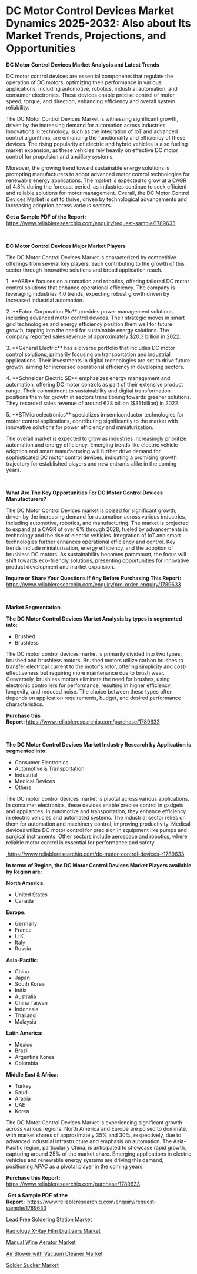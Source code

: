 <p><h1>DC Motor Control Devices Market Dynamics 2025-2032: Also about Its Market Trends, Projections, and Opportunities</h1></p><p><strong>DC Motor Control Devices Market Analysis and Latest Trends</strong></p>
<p><p>DC motor control devices are essential components that regulate the operation of DC motors, optimizing their performance in various applications, including automotive, robotics, industrial automation, and consumer electronics. These devices enable precise control of motor speed, torque, and direction, enhancing efficiency and overall system reliability.</p><p>The DC Motor Control Devices Market is witnessing significant growth, driven by the increasing demand for automation across industries. Innovations in technology, such as the integration of IoT and advanced control algorithms, are enhancing the functionality and efficiency of these devices. The rising popularity of electric and hybrid vehicles is also fueling market expansion, as these vehicles rely heavily on effective DC motor control for propulsion and ancillary systems.</p><p>Moreover, the growing trend toward sustainable energy solutions is prompting manufacturers to adopt advanced motor control technologies for renewable energy applications. The market is expected to grow at a CAGR of 4.8% during the forecast period, as industries continue to seek efficient and reliable solutions for motor management. Overall, the DC Motor Control Devices Market is set to thrive, driven by technological advancements and increasing adoption across various sectors.</p></p>
<p><strong>Get a Sample PDF of the Report:&nbsp;</strong> <a href="https://www.reliableresearchiq.com/enquiry/request-sample/1789633?utm_campaign=1896&utm_medium=2&utm_source=Github&utm_content=ia&utm_term=25032025&utm_id=dc-motor-control-devices">https://www.reliableresearchiq.com/enquiry/request-sample/1789633</a></p>
<p>&nbsp;</p>
<p><strong>DC Motor Control Devices Major Market Players</strong></p>
<p><p>The DC Motor Control Devices Market is characterized by competitive offerings from several key players, each contributing to the growth of this sector through innovative solutions and broad application reach. </p><p>1. **ABB** focuses on automation and robotics, offering tailored DC motor control solutions that enhance operational efficiency. The company is leveraging Industries 4.0 trends, expecting robust growth driven by increased industrial automation.</p><p>2. **Eaton Corporation Plc** provides power management solutions, including advanced motor control devices. Their strategic moves in smart grid technologies and energy efficiency position them well for future growth, tapping into the need for sustainable energy solutions. The company reported sales revenue of approximately $20.3 billion in 2022.</p><p>3. **General Electric** has a diverse portfolio that includes DC motor control solutions, primarily focusing on transportation and industrial applications. Their investments in digital technologies are set to drive future growth, aiming for increased operational efficiency in developing sectors.</p><p>4. **Schneider Electric SE** emphasizes energy management and automation, offering DC motor controls as part of their extensive product range. Their commitment to sustainability and digital transformation positions them for growth in sectors transitioning towards greener solutions. They recorded sales revenue of around €28 billion ($31 billion) in 2022.</p><p>5. **STMicroelectronics** specializes in semiconductor technologies for motor control applications, contributing significantly to the market with innovative solutions for power efficiency and miniaturization. </p><p>The overall market is expected to grow as industries increasingly prioritize automation and energy efficiency. Emerging trends like electric vehicle adoption and smart manufacturing will further drive demand for sophisticated DC motor control devices, indicating a promising growth trajectory for established players and new entrants alike in the coming years.</p></p>
<p>&nbsp;</p>
<p><strong>What Are The Key Opportunities For DC Motor Control Devices Manufacturers?</strong></p>
<p><p>The DC Motor Control Devices market is poised for significant growth, driven by the increasing demand for automation across various industries, including automotive, robotics, and manufacturing. The market is projected to expand at a CAGR of over 6% through 2028, fueled by advancements in technology and the rise of electric vehicles. Integration of IoT and smart technologies further enhances operational efficiency and control. Key trends include miniaturization, energy efficiency, and the adoption of brushless DC motors. As sustainability becomes paramount, the focus will shift towards eco-friendly solutions, presenting opportunities for innovative product development and market expansion.</p></p>
<p><strong>Inquire or Share Your Questions If Any Before Purchasing This Report:</strong> <a href="https://www.reliableresearchiq.com/enquiry/pre-order-enquiry/1789633?utm_campaign=1896&utm_medium=2&utm_source=Github&utm_content=ia&utm_term=25032025&utm_id=dc-motor-control-devices">https://www.reliableresearchiq.com/enquiry/pre-order-enquiry/1789633</a></p>
<p>&nbsp;</p>
<p><strong>Market Segmentation</strong></p>
<p><strong>The DC Motor Control Devices Market Analysis by types is segmented into:</strong></p>
<p><ul><li>Brushed</li><li>Brushless</li></ul></p>
<p><p>The DC motor control devices market is primarily divided into two types: brushed and brushless motors. Brushed motors utilize carbon brushes to transfer electrical current to the motor's rotor, offering simplicity and cost-effectiveness but requiring more maintenance due to brush wear. Conversely, brushless motors eliminate the need for brushes, using electronic controllers for performance, resulting in higher efficiency, longevity, and reduced noise. The choice between these types often depends on application requirements, budget, and desired performance characteristics.</p></p>
<p><strong>Purchase this Report:&nbsp;</strong><a href="https://www.reliableresearchiq.com/purchase/1789633?utm_campaign=1896&utm_medium=2&utm_source=Github&utm_content=ia&utm_term=25032025&utm_id=dc-motor-control-devices">https://www.reliableresearchiq.com/purchase/1789633</a></p>
<p>&nbsp;</p>
<p><strong>The DC Motor Control Devices Market Industry Research by Application is segmented into:</strong></p>
<p><ul><li>Consumer Electronics</li><li>Automotive & Transportation</li><li>Industrial</li><li>Medical Devices</li><li>Others</li></ul></p>
<p><p>The DC motor control devices market is pivotal across various applications. In consumer electronics, these devices enable precise control in gadgets and appliances. In automotive and transportation, they enhance efficiency in electric vehicles and automated systems. The industrial sector relies on them for automation and machinery control, improving productivity. Medical devices utilize DC motor control for precision in equipment like pumps and surgical instruments. Other sectors include aerospace and robotics, where reliable motor control is essential for performance and safety.</p></p>
<p><a href="https://www.reliableresearchiq.com/dc-motor-control-devices-r1789633?utm_campaign=1896&utm_medium=2&utm_source=Github&utm_content=ia&utm_term=25032025&utm_id=dc-motor-control-devices">&nbsp;https://www.reliableresearchiq.com/dc-motor-control-devices-r1789633</a></p>
<p><strong>In terms of Region, the DC Motor Control Devices Market Players available by Region are:</strong></p>
<p>
    <p> <strong> North America: </strong>
        <ul>
            <li>United States</li>
            <li>Canada</li>
        </ul>
        </p> 
    <p> <strong> Europe: </strong>
        <ul>
            <li>Germany</li>
            <li>France</li>
            <li>U.K.</li>
            <li>Italy</li>
            <li>Russia</li>
        </ul>
        </p> 
    <p> <strong> Asia-Pacific: </strong>
        <ul>
            <li>China</li>
            <li>Japan</li>
            <li>South Korea</li>
            <li>India</li>
            <li>Australia</li>
            <li>China Taiwan</li>
            <li>Indonesia</li>
            <li>Thailand</li>
            <li>Malaysia</li>
        </ul>
        </p> 
    <p> <strong> Latin America: </strong>
        <ul>
            <li>Mexico</li>
            <li>Brazil</li>
            <li>Argentina Korea</li>
            <li>Colombia</li>
        </ul>
        </p> 
    <p> <strong> Middle East & Africa: </strong>
        <ul>
            <li>Turkey</li>
            <li>Saudi</li>
            <li>Arabia</li>
            <li>UAE</li>
            <li>Korea</li>
        </ul>
    </p>
    </p>
<p><p>The DC Motor Control Devices Market is experiencing significant growth across various regions. North America and Europe are poised to dominate, with market shares of approximately 35% and 30%, respectively, due to advanced industrial infrastructure and emphasis on automation. The Asia-Pacific region, particularly China, is anticipated to showcase rapid growth, capturing around 25% of the market share. Emerging applications in electric vehicles and renewable energy systems are driving this demand, positioning APAC as a pivotal player in the coming years.</p></p>
<p><strong>Purchase this Report: </strong><a href="https://www.reliableresearchiq.com/purchase/1789633?utm_campaign=1896&utm_medium=2&utm_source=Github&utm_content=ia&utm_term=25032025&utm_id=dc-motor-control-devices">https://www.reliableresearchiq.com/purchase/1789633</a></p>
<p>&nbsp;<strong>Get a Sample PDF of the Report:&nbsp;&nbsp;</strong><a href="https://www.reliableresearchiq.com/enquiry/request-sample/1789633?utm_campaign=1896&utm_medium=2&utm_source=Github&utm_content=ia&utm_term=25032025&utm_id=dc-motor-control-devices">https://www.reliableresearchiq.com/enquiry/request-sample/1789633</a></p>
<p><strong></strong></p>
<p><p><a href="https://www.linkedin.com/pulse/analyzing-global-lead-free-soldering-station-market-growth-clvdc?utm_campaign=1896&utm_medium=2&utm_source=Github&utm_content=ia&utm_term=25032025&utm_id=dc-motor-control-devices">Lead Free Soldering Station Market</a></p><p><a href="https://github.com/artussavasrv/Market-Research-Report-List-1/blob/main/radiology-x-ray-film-digitizers-market.md?utm_campaign=1896&utm_medium=2&utm_source=Github&utm_content=ia&utm_term=25032025&utm_id=dc-motor-control-devices">Radiology X-Ray Film Digitizers Market</a></p><p><a href="https://github.com/yosenadhler/Market-Research-Report-List-1/blob/main/manual-wine-aerator-market.md?utm_campaign=1896&utm_medium=2&utm_source=Github&utm_content=ia&utm_term=25032025&utm_id=dc-motor-control-devices">Manual Wine Aerator Market</a></p><p><a href="https://www.linkedin.com/pulse/in-depth-air-blower-vacuum-cleaner-market-analysis-trends-share-meqac?utm_campaign=1896&utm_medium=2&utm_source=Github&utm_content=ia&utm_term=25032025&utm_id=dc-motor-control-devices">Air Blower with Vacuum Cleaner Market</a></p><p><a href="https://www.linkedin.com/pulse/solder-sucker-market-trends-report-current-industry-37q7c?utm_campaign=1896&utm_medium=2&utm_source=Github&utm_content=ia&utm_term=25032025&utm_id=dc-motor-control-devices">Solder Sucker Market</a></p></p>